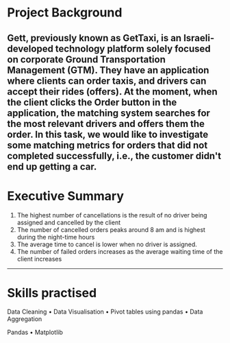 # Project Background
Gett, previously known as GetTaxi, is an Israeli-developed technology platform solely focused on corporate Ground Transportation Management (GTM). They have an application where clients can order taxis, and drivers can accept their rides (offers). At the moment, when the client clicks the Order button in the application, the matching system searches for the most relevant drivers and offers them the order. In this task, we would like to investigate some matching metrics for orders that did not completed successfully, i.e., the customer didn't end up getting a car.
---
# Executive Summary
1. The highest number of cancellations is the result of no driver being assigned and cancelled by the client
2. The number of cancelled orders peaks around 8 am and is highest during the night-time hours
3. The average time to cancel is lower when no driver is assigned.
4. The number of failed orders increases as the average waiting time of the client increases
---
# Skills practised 
Data Cleaning • Data Visualisation • Pivot tables using pandas • Data Aggregation 

Pandas • Matplotlib 
